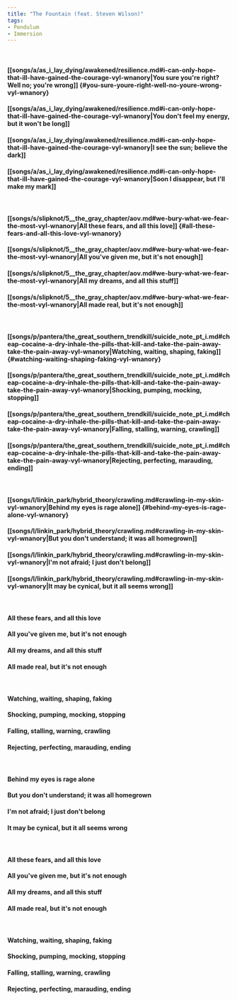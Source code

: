 ```yaml
---
title: "The Fountain (feat. Steven Wilson)"
tags:
- Pendulum
- Immersion
---
```

&nbsp;
#### [[songs/a/as_i_lay_dying/awakened/resilience.md#i-can-only-hope-that-ill-have-gained-the-courage-vyl-wnanory|You sure you're right? Well no; you're wrong]] {#you-sure-youre-right-well-no-youre-wrong-vyl-wnanory}
#### [[songs/a/as_i_lay_dying/awakened/resilience.md#i-can-only-hope-that-ill-have-gained-the-courage-vyl-wnanory|You don't feel my energy, but it won't be long]]
#### [[songs/a/as_i_lay_dying/awakened/resilience.md#i-can-only-hope-that-ill-have-gained-the-courage-vyl-wnanory|I see the sun; believe the dark]]
#### [[songs/a/as_i_lay_dying/awakened/resilience.md#i-can-only-hope-that-ill-have-gained-the-courage-vyl-wnanory|Soon I disappear, but I'll make my mark]]
&nbsp;
#### [[songs/s/slipknot/5__the_gray_chapter/aov.md#we-bury-what-we-fear-the-most-vyl-wnanory|All these fears, and all this love]] {#all-these-fears-and-all-this-love-vyl-wnanory}
#### [[songs/s/slipknot/5__the_gray_chapter/aov.md#we-bury-what-we-fear-the-most-vyl-wnanory|All you've given me, but it's not enough]]
#### [[songs/s/slipknot/5__the_gray_chapter/aov.md#we-bury-what-we-fear-the-most-vyl-wnanory|All my dreams, and all this stuff]]
#### [[songs/s/slipknot/5__the_gray_chapter/aov.md#we-bury-what-we-fear-the-most-vyl-wnanory|All made real, but it's not enough]]
&nbsp;
#### [[songs/p/pantera/the_great_southern_trendkill/suicide_note_pt_i.md#cheap-cocaine-a-dry-inhale-the-pills-that-kill-and-take-the-pain-away-take-the-pain-away-vyl-wnanory|Watching, waiting, shaping, faking]] {#watching-waiting-shaping-faking-vyl-wnanory}
#### [[songs/p/pantera/the_great_southern_trendkill/suicide_note_pt_i.md#cheap-cocaine-a-dry-inhale-the-pills-that-kill-and-take-the-pain-away-take-the-pain-away-vyl-wnanory|Shocking, pumping, mocking, stopping]]
#### [[songs/p/pantera/the_great_southern_trendkill/suicide_note_pt_i.md#cheap-cocaine-a-dry-inhale-the-pills-that-kill-and-take-the-pain-away-take-the-pain-away-vyl-wnanory|Falling, stalling, warning, crawling]]
#### [[songs/p/pantera/the_great_southern_trendkill/suicide_note_pt_i.md#cheap-cocaine-a-dry-inhale-the-pills-that-kill-and-take-the-pain-away-take-the-pain-away-vyl-wnanory|Rejecting, perfecting, marauding, ending]]
&nbsp;
#### [[songs/l/linkin_park/hybrid_theory/crawling.md#crawling-in-my-skin-vyl-wnanory|Behind my eyes is rage alone]] {#behind-my-eyes-is-rage-alone-vyl-wnanory}
#### [[songs/l/linkin_park/hybrid_theory/crawling.md#crawling-in-my-skin-vyl-wnanory|But you don't understand; it was all homegrown]]
#### [[songs/l/linkin_park/hybrid_theory/crawling.md#crawling-in-my-skin-vyl-wnanory|I'm not afraid; I just don't belong]]
#### [[songs/l/linkin_park/hybrid_theory/crawling.md#crawling-in-my-skin-vyl-wnanory|It may be cynical, but it all seems wrong]]
&nbsp;
#### All these fears, and all this love
#### All you've given me, but it's not enough
#### All my dreams, and all this stuff
#### All made real, but it's not enough
&nbsp;
#### Watching, waiting, shaping, faking
#### Shocking, pumping, mocking, stopping
#### Falling, stalling, warning, crawling
#### Rejecting, perfecting, marauding, ending
&nbsp;
#### Behind my eyes is rage alone
#### But you don't understand; it was all homegrown
#### I'm not afraid; I just don't belong
#### It may be cynical, but it all seems wrong
&nbsp;
#### All these fears, and all this love
#### All you've given me, but it's not enough
#### All my dreams, and all this stuff
#### All made real, but it's not enough
&nbsp;
#### Watching, waiting, shaping, faking
#### Shocking, pumping, mocking, stopping
#### Falling, stalling, warning, crawling
#### Rejecting, perfecting, marauding, ending
